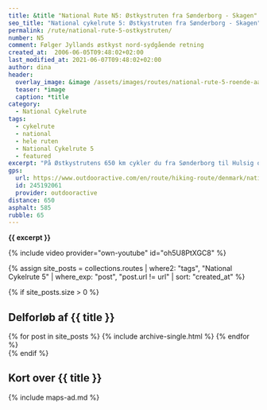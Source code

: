 ```yaml
---
title: &title "National Rute N5: Østkystruten fra Sønderborg - Skagen"
seo_title: "National cykelrute 5: Østkystruten fra Sønderborg - Skagen"
permalink: /rute/national-rute-5-ostkystruten/
number: N5
comment: Følger Jyllands østkyst nord-sydgående retning
created_at:  2006-06-05T09:48:02+02:00
last_modified_at: 2021-06-07T09:48:02+02:00
author: dina
header:
  overlay_image: &image /assets/images/routes/national-rute-5-roende-aarhus.jpg
  teaser: *image
  caption: *title
category:
  - National Cykelrute
tags:
  - cykelrute
  - national
  - hele ruten
  - National Cykelrute 5
  - featured
excerpt: "På Østkystrutens 650 km cykler du fra Sønderborg til Hulsig og igennem adskillige gamle fjordbyer. Turen er velegnet til mange stop undervejs, fordi du hele tiden kommer forbi spændende byer. Ruten er relativt ujævn, men også utrolig smuk. Du skal bruge en alsidig cykel, og du skal være i god form, hvis du vil gennem hele ruten på en cykelferie."
gps:
  url: https://www.outdooractive.com/en/route/hiking-route/denmark/national-cykelrute-n5-ostkystruten/245192061/
  id: 245192061
  provider: outdooractive
distance: 650
asphalt: 585
rubble: 65
---
```


**{{ excerpt }}**

{% include video provider="own-youtube" id="oh5U8PtXGC8" %}

{% assign site_posts = collections.routes | where2: "tags", "National Cykelrute 5" | where_exp: "post", "post.url != url" | sort: "created_at" %}

{% if site_posts.size > 0 %}

## Delforløb af {{ title }}

<div class="feature__wrapper">
  {% for post in site_posts %}
    {% include archive-single.html %}
  {% endfor %}
</div>
{% endif %}

## Kort over {{ title }}

{% include maps-ad.md %}
